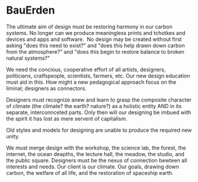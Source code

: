 ﻿# BauErden

The ultimate aim of design must be restoring ​harmony in our carbon systems. No longer can we produce ​meaningless prints and tchotkes and devices and apps and software. ​ No design may be created without first asking "does this need to exist?" and "does this help drawn down carbon from the atmosphere?" and "does this begin to restore balance to broken natural systems?"

We need the concious​, cooperative effort of all artists, designers, politicians, cratfspeople, scientists, farmers, etc. Our new design education must aid in this. How might a new pedagogical approach focus on the liminal; designers as connectors.

Designers must recognize anew and learn to grasp the composite character of climate (the climate? the earth? nature?) as a holistic entity AND in its separate, interconnceted parts. Only then will our designing be imbued with the spirit it has lost as mere servent of capitalism.

Old styles and models for designing​ are unable to produce the required new unity. ​

We must merge design with the workshop, the science lab, the forest, the internet, the ocean deapths, the lecture hall, the meadow, the studio, and the public square. Designers must be the nexus of connection bewteen all interests and needs. Our client is our climate. Our goals, drawing down carbon, the welfare of all life, and the restoration of spaceship earth.
